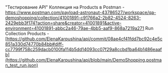 "Тестирование API"
Коллекция на Products в Postman - https://www.postman.com/payload-astronaut-43786527/workspace/qa-demoshopping/collection/41001891-c91766a2-2b82-4524-8263-2429ebb3f174?action=share&creator=41001891&active-environment=41001891-abbc2a46-79ae-4bb5-aaf9-868a7219a271
Run Collection Products - [https://github.com/ElenaKarpushina/api/commit/08ae4cf41fdd7bc92c4e5c851a330d74770b84bb#diff-cc7799f758c259dacb0100fa114b5dd14093cc07f29a8ccbd1ba64b1486eaafb](https://github.com/ElenaKarpushina/api/blob/main/DemoShopping.postman_test_run.json)
